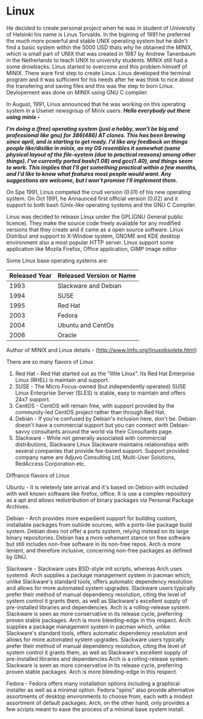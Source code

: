# Linux

He decided to create personal project when he was in student of University of Helsinki his name is Linus Torvalds.
In the bigining of 1991 he preferred the much more powerful and stable UNIX operating system but he didn't find a basic system within the 5000 USD thats why he obtained the MINIX, which is small part of UNIX that was created in 1987 by Andrew Tanenbaum in the Netherlands to teach UNIX to university students. MINIX still had a some drowbacks. Linus started to overcome and this problem himself of MINIX. There ware first step to create Linux. Linus developed the terminal program and it was sufficient for his needs after he was think to nice about the transfering and saving files and this was the step to born Linux. Devlopement was done on MINIX using GNU C compiler.

In August, 1991, Linus announced that he was working on this operating system in a Usenet newsgroup of Minix users:
**_Hello everybody out there using minix_ -**

**_I'm doing a (free) operating system (just a hobby, won't be big and professional like gnu) for 386(486) AT clones. This has been brewing since april, and is starting to get ready. I'd like any feedback on things people like/dislike in minix, as my OS resembles it somewhat (same physical layout of the file-system (due to practical reasons) among other things).
I've currently ported bash(1.08) and gcc(1.40), and things seem to work. This implies that I'll get something practical within a few months, and I'd like to know what features most people would want. Any suggestions are welcome, but I won't promise I'll implement them._**

On Spe 1991, Linus competed the crud version (0.01) of his new operating system.
On Oct 1991, he Annaunced first official version (0.02) and it support to both bash (Unix-like operating systems and the GNU C Compiler.

Linus was decided to release Linux under the GPL(GNU General public licence). They make the source code freely available for any modified versions that they create and it came as a open source software. Linux Distribut and support to X-Window system, GNOME and KDE desktop environment also a most popular HTTP server. Linux support some application like Mozila Firefox, Office application, GIMP Image editor

Some Linux base operating systems are:

|Released Year | Released Version or Name|
|--------------|-------------------------|
|1993          |Slackware and Debian     |
|1994          |SUSE                     |
|1995          |Red Hat                  |
|2003          |Fedora                   |
|2004          |Ubuntu and CentOs        |
|2006          |Oracle                   |

Author of MINIX and Linus details - (http://www.linfo.org/linuxobsolete.html)

There are so many flavors of Linux
1. Red Hat - 
Red Hat started out as the "little Linux". Its Red Hat Enterprise Linux (RHEL) is maintain and support.
 1. SUSE - 
The Micro Focus-owned (but independently operated) SUSE Linux Enterprise Server (SLES) is stable, easy to maintain and offers 24x7 support.
 3. CentOS - 
CentOS will remain free, with support provided by the community-led CentOS project rather than through Red Hat.
 4. Debian - 
If you're confused by Debian's inclusion here, don't be. Debian doesn't have a commercial support but you can connect with Debian-savvy consultants around the world via their Consultants page.
 5. Slackware - 
While not generally associated with commercial distributions, Slackware Linux Slackware maintains relationships with several companies that provide fee-based support. Support provided company name are Adjuvo Consulting Ltd, Multi-User Solutions, RedAccess Corporation etc.

Diffrance flavors of Linux

 Ubuntu - 
It is reletevly late arrival and it's based on Debion with included with well known software like firefox, office.
It is use a complex repository as a apt and allows redistribution of binary packages via Personal Package Archives.

 Debian - 
 Arch provides more expedient support for building custom, installable packages from outside sources, with a ports-like package build system. Debian does not offer a ports system, relying instead on its large binary repositories.
 Debian has a more vehement stance on free software but still includes non-free software in its non-free repos. Arch is more lenient, and therefore inclusive, concerning non-free packages as defined by GNU.
 
 Slackware - 
Slackware uses BSD-style init scripts, whereas Arch uses systemd.
Arch supplies a package management system in pacman which, unlike Slackware's standard tools, offers automatic dependency resolution and allows for more automated system upgrades. Slackware users typically prefer their method of manual dependency resolution, citing the level of system control it grants them, as well as Slackware's excellent supply of pre-installed libraries and dependencies. Arch is a rolling-release system. Slackware is seen as more conservative in its release cycle, preferring proven stable packages. Arch is more bleeding-edge in this respect. Arch supplies a package management system in pacman which, unlike Slackware's standard tools, offers automatic dependency resolution and allows for more automated system upgrades. Slackware users typically prefer their method of manual dependency resolution, citing the level of system control it grants them, as well as Slackware's excellent supply of pre-installed libraries and dependencies.Arch is a rolling-release system. Slackware is seen as more conservative in its release cycle, preferring proven stable packages. Arch is more bleeding-edge in this respect.

Fedora - 
Fedora offers many installation options including a graphical installer as well as a minimal option. Fedora "spins" also provide alternative assortments of desktop environments to choose from, each with a modest assortment of default packages. Arch, on the other hand, only provides a few scripts meant to ease the process of a minimal base system install.

